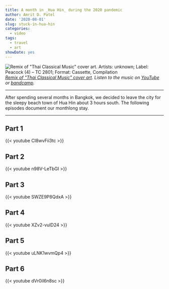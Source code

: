```yaml
---
title: A month in _Hua Hin_ during the 2020 pandemic
author: Amrit D. Patel
date: '2020-08-01'
slug: stuck-in-hua-hin
categories:
  - video
tags:
  - travel
  - art
showDate: yes
---
```


![Remix of "Thai Classical Music" cover art. Artists: unknown; Label: Peacock (4) – TC 2801; Format: 
Cassette, Compilation](/posts/2020-08-01-stuck-in-thailand-for-the-summer/classicalThaiHiRes.png)
_[Remix of "Thai Classical Music" cover art](https://docs.google.com/drawings/d/1RnzcxuGKNCH84lhJ1rYPw1LWfmgMTfB6iPmMKzN7US4/edit?usp=sharing). Listen to the music on [YouTube](https://www.youtube.com/watch?v=huLVF_3VY1c) or [bandcamp](https://petpetstapes.bandcamp.com/album/thai-traditional-music)._ 

---

After spending several months in Bangkok, we decided to leave the city for the sleepy beach town of Hua Hin about 3 hours south. The following episodes document our monthlong stay.

---

## Part 1

{{< youtube CI8wvFii3tc >}}

## Part 2

{{< youtube n98V-LeTbGI >}}

## Part 3

{{< youtube SWZE9P8QdxA >}}

## Part 4

{{< youtube XZv2-vuID24 >}}

## Part 5

{{< youtube uLNK1wvmQp4 >}}

## Part 6

{{< youtube dVr0iI6n8sc >}}

